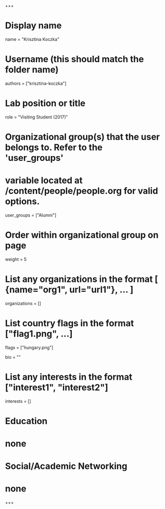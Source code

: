 +++
# Display name
name = "Krisztina Koczka"

# Username (this should match the folder name)
authors = ["krisztina-koczka"]

# Lab position or title
role = "Visiting Student (2017)"

# Organizational group(s) that the user belongs to. Refer to the 'user_groups'
# variable located at /content/people/people.org for valid options.
user_groups = ["Alumni"]

# Order within organizational group on page
weight = 5

# List any organizations in the format [ {name="org1", url="url1"}, ... ]
organizations = []

# List country flags in the format ["flag1.png", ...]
flags = ["hungary.png"]

bio = ""

# List any interests in the format ["interest1", "interest2"]
interests = []

# Education
# none

# Social/Academic Networking
# none
+++
